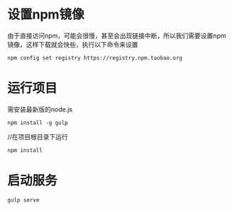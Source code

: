 # 设置npm镜像
由于直接访问npm，可能会很慢，甚至会出现链接中断，所以我们需要设置npm镜像，这样下载就会快些，执行以下命令来设置

```
npm config set registry https://registry.npm.taobao.org 
```

# 运行项目
需安装最新版的node.js
```
npm install -g gulp
```
//在项目根目录下运行
```
npm install
```
# 启动服务
```
gulp serve
```
